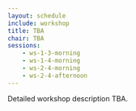 ```yaml
---
layout: schedule
include: workshop
title: TBA
chair: TBA
sessions:
    - ws-1-3-morning
    - ws-1-4-morning
    - ws-2-4-morning
    - ws-2-4-afternoon
---
```


Detailed workshop description TBA.

